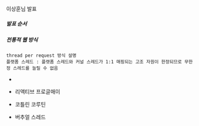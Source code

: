 이상훈님 발표

##### 발표 순서
##### 전통적 웹 방식
	thread per request 방식 설명
	플랫폼 스레드 : 플랫폼 스레드와 커널 스레드가 1:1 매핑되는 고조 자원이 한정되므로 무한정 스레드를 늘릴 수 없음
- 

- 리액티브 프로글매이
- 코틀린 코루틴
- 버추얼 스레드 

